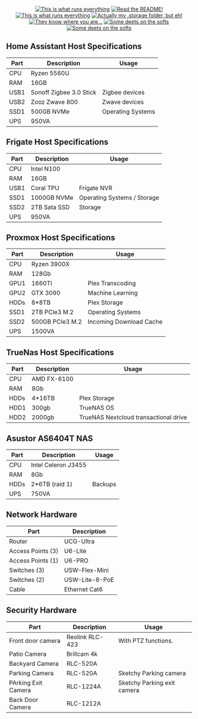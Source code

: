 <p align="center">
<a href="/documentation/hardware.md"><img src="https://img.shields.io/badge/Hardware%20Specifications-purple" alt="This is what runs everything"></a> <a href="/node-red/"><img src="https://img.shields.io/badge/Nodered%20Flows-red" alt="Read the README!"></a> 
<a href="/documentation/zigbee.md"><img src="https://img.shields.io/badge/Zigbee%20Devices-green" alt="This is what runs everything"></a>  <a href="/.storage/"><img src="https://img.shields.io/badge/Lovelace%20Interfaces-orange" alt="Actually my .storage folder, but eh!"></a>
<a href="/documentation/indoor_localization.md"><img src="https://img.shields.io/badge/Indoor%20Localization-blue" alt="They know where you are..."></a> 
<a href="/documentation/software.md"><img src="https://img.shields.io/badge/Software%20Usage-cyan" alt="Some deets on the softs"></a> <a href="/documentation/wifi.md"><img src="https://img.shields.io/badge/Networking-violet" alt="Some deets on the softs"></a> <br></p></p>

## Home Assistant Host Specifications

| Part      | Description |  Usage |
| ----------- | ----------- | -----------  |
| CPU      | Ryzen 5560U    |   
| RAM      | 16GB   |   
| USB1   | Sonoff Zigbee 3.0 Stick     |  Zigbee devices |
| USB2   | Zooz Zwave 800      |  Zwave devices |
| SSD1   | 500GB NVMe    |  Operating Systems |
| UPS|      950VA |




## Frigate Host Specifications

| Part      | Description |  Usage |
| ----------- | ----------- | -----------  |
| CPU      | Intel N100   |   
| RAM      | 16GB   |   
| USB1   | Coral TPU   |  Frigate NVR |
| SSD1   | 1000GB NVMe    |  Operating Systems / Storage|
| SSD2   | 2TB Sata SSD |  Storage|
| UPS|      950VA |

## Proxmox Host Specifications

| Part      | Description |  Usage |
| ----------- | ----------- | -----------  |
| CPU      | Ryzen 3900X    |   
| RAM      | 128Gb   |   
| GPU1   | 1660TI     |  Plex Transcoding |
| GPU2   | GTX 3090        |  Machine Learning |
| HDDs   | 8*8TB       |  Plex Storage|
| SSD1   | 2TB PCIe3 M.2      |  Operating Systems |
| SSD2   | 500GB PCIe3 M.2        |  Incoming Download Cache |
| UPS|      1500VA |

## TrueNas Host Specifications

| Part      | Description |  Usage |
| ----------- | ----------- | -----------  |
| CPU      | AMD FX-6100    |   
| RAM      | 8Gb   |   
| HDDs   | 4*16TB       |  Plex Storage|
| HDD1   | 300gb     |  TrueNAS OS |
| HDD2   | 2000gb     |  TrueNAS Nextcloud transactional drive |


## Asustor AS6404T NAS

| Part      | Description |  Usage |
| ----------- | ----------- | -----------  |
| CPU      | 	Intel Celeron J3455 |   
| RAM      | 8Gb   |   
| HDDs   | 2*6TB (raid 1)  | Backups |
| UPS|      750VA |

## Network Hardware

| Part      | Description | 
| ----------- | ----------- |
| Router      | 	UCG-Ultra |
| Access Points (3)      | U6-Lite   |   
| Access Points (1)      | U6-PRO  |   
| Switches (3)   | USW-Flex-Mini | 
| Switches (2)|   USW-Lite-8-PoE |
| Cable      | Ethernet Cat6   |   

## Security Hardware

| Part      | Description |  Usage | 
| ----------- | ----------- | -- |
| Front door camera  | Reolink RLC-423    | With PTZ functions.  |
| Patio Camera      | Brillcam 4k   |  | 
| Backyard Camera   |  RLC-520A     |  |
| Parking Camera  | RLC-520A  |  Sketchy Parking camera |
| PArking Exit Camera   | RLC-1224A   |  Sketchy Parking exit camera |
| Back Door Camera   | RLC-1212A   |   |